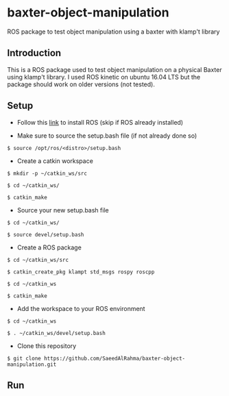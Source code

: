 # baxter-object-manipulation
ROS package to test object manipulation using a baxter with klamp't library

## Introduction
This is a ROS package used to test object manipulation on a physical Baxter using klamp't library. I used ROS kinetic on ubuntu 16.04 LTS but the package should work on older versions (not tested).

## Setup
* Follow this [link](http://wiki.ros.org/ROS/Installation) to install ROS (skip if ROS already installed)

* Make sure to source the setup.bash file (if not already done so)

`$ source /opt/ros/<distro>/setup.bash`

* Create a catkin workspace

`$ mkdir -p ~/catkin_ws/src`

`$ cd ~/catkin_ws/`

`$ catkin_make`

* Source your new setup.bash file

`$ cd ~/catkin_ws/`

`$ source devel/setup.bash`

* Create a ROS package

`$ cd ~/catkin_ws/src`

`$ catkin_create_pkg klampt std_msgs rospy roscpp`

`$ cd ~/catkin_ws`

`$ catkin_make`

* Add the workspace to your ROS environment

`$ cd ~/catkin_ws`

`$ . ~/catkin_ws/devel/setup.bash`

* Clone this repository

`$ git clone https://github.com/SaeedAlRahma/baxter-object-manipulation.git`

## Run
